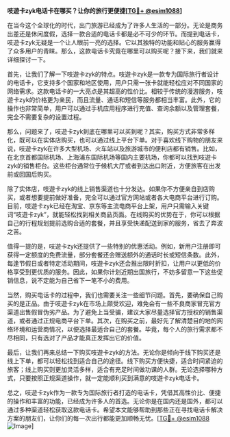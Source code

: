 **吱遊卡zyk电话卡在哪买？让你的旅行更便捷[[TG💪+ @esim1088](https://t.me/s/esim1088)]**

在当今这个全球化的时代，出门旅游已经成为了许多人生活的一部分。无论是商务出差还是休闲度假，选择一款合适的电话卡都是必不可少的环节。而提到电话卡，吱遊卡zyk无疑是一个让人眼前一亮的选择。它以其独特的功能和贴心的服务赢得了众多用户的青睐。那么，这款电话卡究竟在哪里可以购买呢？接下来，我们就来详细探讨一下。

首先，让我们了解一下吱遊卡zyk的特点。吱遊卡zyk是一款专为国际旅行者设计的电话卡，它支持多个国家和地区使用，用户只需一张卡就能轻松应对不同国家的网络需求。这款电话卡的一大亮点是其超高的性价比。相较于传统的漫游服务，吱遊卡zyk的价格更为亲民，而且流量、通话和短信等服务都相当丰富。此外，它的操作也非常简单，用户可以通过手机应用程序进行充值、查询余额以及管理套餐，完全不需要复杂的设置过程。

那么，问题来了，吱遊卡zyk到底在哪里可以买到呢？其实，购买方式非常多样化，既可以在实体店购买，也可以通过线上平台下单。对于喜欢线下购物的朋友来说，吱遊卡zyk在许多大型机场、火车站以及旅游城市的便利店都有销售。比如，在北京首都国际机场、上海浦东国际机场等国内主要机场，你都可以找到吱遊卡zyk的销售柜台。这些柜台通常位于候机大厅或者到达出口附近，方便旅客在出发前或回国后购买。

除了实体店，吱遊卡zyk的线上销售渠道也十分发达。如果你不方便亲自到店购买，或者想要提前做好准备，完全可以通过官方网站或者各大电商平台进行订购。目前，吱遊卡zyk已经在淘宝、京东等主流电商平台上架，用户只需输入关键词“吱遊卡zyk”，就能轻松找到相关商品页面。在线购买的优势在于，你可以根据自己的行程规划提前选购合适的套餐，并且享受快递配送到家的服务，省去了奔波之苦。

值得一提的是，吱遊卡zyk还提供了一些特别的优惠活动。例如，新用户注册即可获得一定额度的免费流量，部分套餐还会赠送额外的通话时长或短信条数。此外，每逢节假日或者特定活动期间，吱遊卡zyk还会推出限时折扣，让用户以更低的价格享受到更优质的服务。因此，如果你计划近期出国旅行，不妨多留意一下这些促销信息，说不定能为自己省下一笔不小的费用。

当然，购买电话卡的过程中，我们也需要关注一些细节问题。首先，要确保自己购买的是正品。由于吱遊卡zyk在市场上颇受欢迎，难免会有一些不良商家冒充官方渠道出售假冒伪劣产品。为了避免上当受骗，建议大家尽量选择官方授权的销售渠道，或者通过正规电商平台下单。其次，在购买之前，最好先了解清楚目的地的网络环境和运营商情况，以便选择最适合自己的套餐。毕竟，每个人的旅行需求都不尽相同，只有选对了产品才能真正发挥出它的价值。

最后，让我们再来总结一下购买吱遊卡zyk的方法。无论你是倾向于线下购买还是线上下单，都可以轻松找到适合自己的途径。线下购买方便快捷，适合时间紧迫的旅客；线上购买则更加灵活多样，适合有充足时间做功课的人群。无论选择哪种方式，只要按照正规渠道操作，就一定能顺利买到满意的吱遊卡zyk电话卡。

总之，吱遊卡zyk作为一款专为国际旅行者打造的电话卡，凭借其高性价比、便捷的操作和丰富的功能，已经成为许多人的首选。无论你是在国内还是国外，都可以通过多种渠道轻松获取这款电话卡。希望本文能够帮助到那些正在寻找电话卡解决方案的朋友们，让你们的每一次出行都能更加顺畅无忧。[[TG💪+ @esim1088](https://t.me/s/esim1088) ![Image](https://i.postimg.cc/4NQfJmqS/Snipaste-2025-05-13-00-14-12.png)]